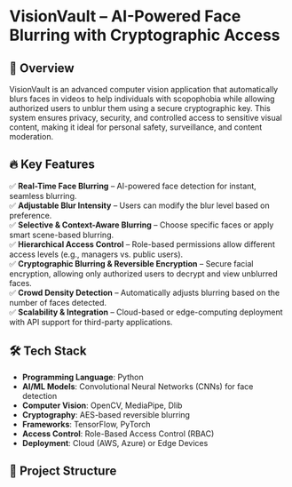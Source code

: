 # VisionVault – AI-Powered Face Blurring with Cryptographic Access  

## 📌 Overview  
VisionVault is an advanced computer vision application that automatically blurs faces in videos to help individuals with scopophobia while allowing authorized users to unblur them using a secure cryptographic key. This system ensures privacy, security, and controlled access to sensitive visual content, making it ideal for personal safety, surveillance, and content moderation.  

## 🔥 Key Features  
✅ **Real-Time Face Blurring** – AI-powered face detection for instant, seamless blurring.  
✅ **Adjustable Blur Intensity** – Users can modify the blur level based on preference.  
✅ **Selective & Context-Aware Blurring** – Choose specific faces or apply smart scene-based blurring.  
✅ **Hierarchical Access Control** – Role-based permissions allow different access levels (e.g., managers vs. public users).  
✅ **Cryptographic Blurring & Reversible Encryption** – Secure facial encryption, allowing only authorized users to decrypt and view unblurred faces.  
✅ **Crowd Density Detection** – Automatically adjusts blurring based on the number of faces detected.  
✅ **Scalability & Integration** – Cloud-based or edge-computing deployment with API support for third-party applications.  

## 🛠️ Tech Stack  
- **Programming Language**: Python  
- **AI/ML Models**: Convolutional Neural Networks (CNNs) for face detection  
- **Computer Vision**: OpenCV, MediaPipe, Dlib  
- **Cryptography**: AES-based reversible blurring  
- **Frameworks**: TensorFlow, PyTorch  
- **Access Control**: Role-Based Access Control (RBAC)  
- **Deployment**: Cloud (AWS, Azure) or Edge Devices  

## 📂 Project Structure  
